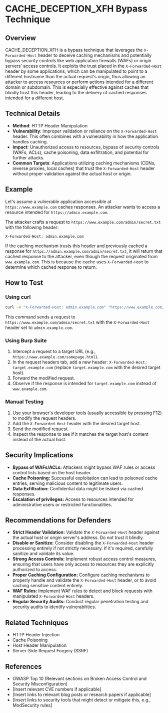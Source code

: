 # CACHE_DECEPTION_XFH Bypass Technique

## Overview

CACHE_DECEPTION_XFH is a bypass technique that leverages the `X-Forwarded-Host` header to deceive caching mechanisms and potentially bypass security controls like web application firewalls (WAFs) or origin servers' access controls.  It exploits the trust placed in the `X-Forwarded-Host` header by some applications, which can be manipulated to point to a different hostname than the actual request's origin, thus allowing an attacker to access resources or perform actions intended for a different domain or subdomain.  This is especially effective against caches that blindly trust this header, leading to the delivery of cached responses intended for a different host.

## Technical Details

- **Method**: HTTP Header Manipulation
- **Vulnerability**: Improper validation or reliance on the `X-Forwarded-Host` header.  This often combines with a vulnerability in how the application handles caching.
- **Impact**: Unauthorized access to resources, bypass of security controls (WAFs, ACLs), cache poisoning, data exfiltration, and potential for further attacks.
- **Common Targets**: Applications utilizing caching mechanisms (CDNs, reverse proxies, local caches) that trust the `X-Forwarded-Host` header without proper validation against the actual host or origin.


## Example

Let's assume a vulnerable application accessible at `https://www.example.com` caches responses. An attacker wants to access a resource intended for `https://admin.example.com`.

The attacker crafts a request to `https://www.example.com/admin/secret.txt` with the following header:

`X-Forwarded-Host: admin.example.com`

If the caching mechanism trusts this header and previously cached a response for `https://admin.example.com/admin/secret.txt`, it will return that cached response to the attacker, even though the request originated from `www.example.com`.  This is because the cache uses `X-Forwarded-Host` to determine which cached response to return.


## How to Test

### Using curl

```bash
curl -H "X-Forwarded-Host: admin.example.com" "https://www.example.com/admin/secret.txt"
```

This command sends a request to `https://www.example.com/admin/secret.txt` with the `X-Forwarded-Host` header set to `admin.example.com`.

### Using Burp Suite

1. Intercept a request to a target URL (e.g., `https://www.example.com/somepage.html`).
2. In the request headers tab, add a new header: `X-Forwarded-Host: target.example.com` (replace `target.example.com` with the desired target host).
3. Forward the modified request.
4. Observe if the response is intended for `target.example.com` instead of `www.example.com`.

### Manual Testing

1. Use your browser's developer tools (usually accessible by pressing F12) to modify the request headers.
2. Add the `X-Forwarded-Host` header with the desired target host.
3. Send the modified request.
4. Inspect the response to see if it matches the target host's content instead of the actual host.



## Security Implications

- **Bypass of WAFs/ACLs:**  Attackers might bypass WAF rules or access control lists based on the host header.
- **Cache Poisoning:**  Successful exploitation can lead to poisoned cache entries, serving malicious content to legitimate users.
- **Data Exfiltration:**  Confidential data might be leaked via cached responses.
- **Escalation of privileges:** Access to resources intended for administrative users or restricted functionalities.

## Recommendations for Defenders

- **Strict Header Validation:**  Validate the `X-Forwarded-Host` header against the actual host or origin server's address. Do not trust it blindly.
- **Disable or Sanitize:**  Consider disabling the `X-Forwarded-Host` header processing entirely if not strictly necessary.  If it's required, carefully sanitize and validate its value.
- **Strong Access Controls:**  Implement robust access control measures, ensuring that users have only access to resources they are explicitly authorized to access.
- **Proper Caching Configuration:**  Configure caching mechanisms to properly handle and validate the `X-Forwarded-Host` header, or to avoid caching sensitive content entirely.
- **WAF Rules:**  Implement WAF rules to detect and block requests with manipulated `X-Forwarded-Host` headers.
- **Regular Security Audits:** Conduct regular penetration testing and security audits to identify vulnerabilities.

## Related Techniques

- HTTP Header Injection
- Cache Poisoning
- Host Header Manipulation
- Server-Side Request Forgery (SSRF)

## References

- OWASP Top 10 (Relevant sections on Broken Access Control and Security Misconfiguration)
- [Insert relevant CVE numbers if applicable]
- [Insert links to relevant blog posts or research papers if applicable]
- [Insert links to security tools that might detect or mitigate this, e.g., ModSecurity rules]
